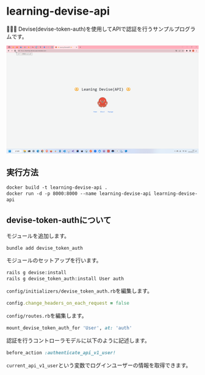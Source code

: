# learning-devise-api

🥨🥨🥨 Devise(devise-token-auth)を使用してAPIで認証を行うサンプルプログラムです。  

![成果物](./docs/img/fruit.gif)  

## 実行方法

```shell
docker build -t learning-devise-api .
docker run -d -p 8000:8000 --name learning-devise-api learning-devise-api
```

## devise-token-authについて

モジュールを追加します。  

```shell
bundle add devise_token_auth
```

モジュールのセットアップを行います。  

```shell
rails g devise:install
rails g devise_token_auth:install User auth
```

`config/initializers/devise_token_auth.rb`を編集します。  

```ruby
config.change_headers_on_each_request = false
```

`config/routes.rb`を編集します。  

```ruby
mount_devise_token_auth_for 'User', at: 'auth'
```

認証を行うコントローラモデルに以下のように記述します。  

```ruby
before_action :authenticate_api_v1_user!
```

`current_api_v1_user`という変数でログインユーザーの情報を取得できます。  
